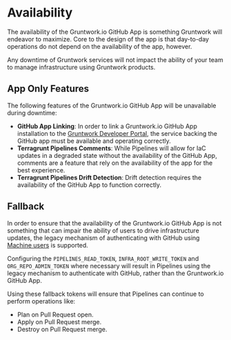 # Availability

The availability of the Gruntwork.io GitHub App is something Gruntwork will endeavor to maximize. Core to the design of the app is that day-to-day operations do not depend on the availability of the app, however.

Any downtime of Gruntwork services will not impact the ability of your team to manage infrastructure using Gruntwork products.

## App Only Features

The following features of the Gruntwork.io GitHub App will be unavailable during downtime:

- **GitHub App Linking**: In order to link a Gruntwork.io GitHub App installation to the [Gruntwork Developer Portal](https://app.gruntwork.io), the service backing the GitHub app must be available and operating correctly.
- **Terragrunt Pipelines Comments**: While Pipelines will allow for IaC updates in a degraded state without the availability of the GitHub App, comments are a feature that rely on the availability of the app for the best experience.
- **Terragrunt Pipelines Drift Detection**: Drift detection requires the availability of the GitHub App to function correctly.

## Fallback

In order to ensure that the availability of the Gruntwork.io GitHub App is not something that can impair the ability of users to drive infrastructure updates, the legacy mechanism of authenticating with GitHub using [Machine users](../../pipelines/security/machine-users.mdx) is supported.

Configuring the `PIPELINES_READ_TOKEN`, `INFRA_ROOT_WRITE_TOKEN` and `ORG_REPO_ADMIN_TOKEN` where necessary will result in Pipelines using the legacy mechanism to authenticate with GitHub, rather than the Gruntwork.io GitHub App.

Using these fallback tokens will ensure that Pipelines can continue to perform operations like:

- Plan on Pull Request open.
- Apply on Pull Request merge.
- Destroy on Pull Request merge.

